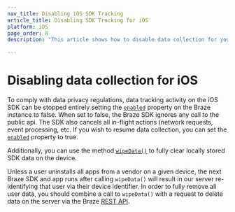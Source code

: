 ```yaml
---
nav_title: Disabling iOS SDK Tracking
article_title: Disabling SDK Tracking for iOS
platform: iOS
page_order: 8
description: "This article shows how to disable data collection for your iOS application."

---
```


# Disabling data collection for iOS

To comply with data privacy regulations, data tracking activity on the iOS SDK can be stopped entirely setting the [`enabled`](https://braze-inc.github.io/braze-swift-sdk/documentation/brazekit/braze/enabled) property on the Braze instance to false. When set to false, the Braze SDK ignores any call to the public api. The SDK also cancels all in-flight actions (network requests, event processing, etc. If you wish to resume data collection, you can set the [`enabled`](https://braze-inc.github.io/braze-swift-sdk/documentation/brazekit/braze/enabled/) property to true.

Additionally, you can use the method [`wipeData()`](https://braze-inc.github.io/braze-swift-sdk/documentation/brazekit/braze/wipedata()) to fully clear locally stored SDK data on the device.

Unless a user uninstalls all apps from a vendor on a given device, the next Braze SDK and app runs after calling `wipeData()` will result in our server re-identifying that user via their device identifier. In order to fully remove all user data, you should combine a call to `wipeData()` with a request to delete data on the server via the Braze [REST API]({{site.baseurl}}/developer_guide/rest_api/user_data/#user-delete-endpoint).
